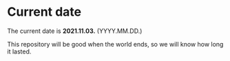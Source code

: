 # Current date

The current date is **2021.11.03.** (YYYY.MM.DD.)

This repository will be good when the world ends, so we will know how long it lasted.